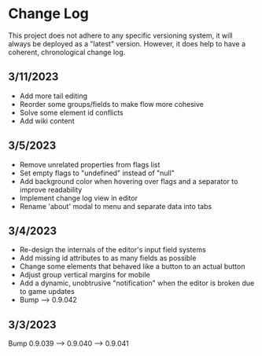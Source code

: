 # Change Log
This project does not adhere to any specific versioning system, it will always be deployed as a "latest" version.
However, it does help to have a coherent, chronological change log.

## 3/11/2023
- Add more tail editing
- Reorder some groups/fields to make flow more cohesive
- Solve some element id conflicts
- Add wiki content

## 3/5/2023
- Remove unrelated properties from flags list
- Set empty flags to "undefined" instead of "null"
- Add background color when hovering over flags and a separator to improve readability
- Implement change log view in editor
- Rename 'about' modal to menu and separate data into tabs

## 3/4/2023
- Re-design the internals of the editor's input field systems
- Add missing id attributes to as many fields as possible
- Change some elements that behaved like a button to an actual button
- Adjust group vertical margins for mobile
- Add a dynamic, unobtrusive "notification" when the editor is broken due to game updates
- Bump --> 0.9.042

## 3/3/2023
Bump 0.9.039 --> 0.9.040 --> 0.9.041
